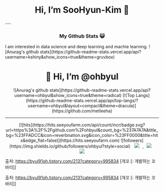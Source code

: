 <div align=center><h1>Hi, I’m SooHyun-Kim 👋</h1></div>
---
<div align=center>
  <h3>My Github Stats 😺</h3></div>
I am interested in data science and deep learning and machie learning.
![Anurag's github stats](https://github-readme-stats.vercel.app/api?username=kshiny&show_icons=true&theme=gruvbox)
</div>

<div align=center><h1>👋 Hi, I’m @ohbyul </h1></div>
<div align=center>
![Anurag's github stats](https://github-readme-stats.vercel.app/api?username=ohbyul&show_icons=true&theme=radical)
[![Top Langs](https://github-readme-stats.vercel.app/api/top-langs/?username=ohbyul&layout=compact&theme=dracula)](https://github.com/metleeha)
<hr>
[![hits](https://hits.seeyoufarm.com/api/count/incr/badge.svg?url=https%3A%2F%2Fgithub.com%2Fohbyul&count_bg=%237A7A7A&title_bg=%23FFADCC&icon=reverbnation.svg&icon_color=%23FF0000&title=hits&edge_flat=false)](https://hits.seeyoufarm.com)
![followers](https://img.shields.io/github/followers/ohbyul?style=social)
<a href="https://byul91oh.tistory.com/">
<img
src="http://img.shields.io/badge/-Tech%20Blog-655ced?style=flat&logo=github&link=https://byul91oh.tistory.com/"
style="height : auto; margin-left : 10px; margin-right : 10px;"/>
</a> <a href="https://instagram.com/fivepxint">
<img
src="http://img.shields.io/badge/-Instagram-black?style=flat&logo=Instagram&link=https://instagram.com/fivepxint/"
style="height : auto; margin-left : 10px; margin-right : 10px;"/>
</a> <a href="mailto:quf8093@gmail.com">
<img
src="https://img.shields.io/badge/Gmail-d14836?style=flat-square&logo=Gmail&logoColor=white&link=mailto:quf8093@gmail.com"
style="height : auto; margin-left : 10px; margin-right : 10px;"/>
</a>
</div>

출처: https://byul91oh.tistory.com/213?category=995834 [개꼬 [: 개발하는 꼬바리]]

출처: https://byul91oh.tistory.com/213?category=995834 [개꼬 [: 개발하는 꼬바리]]
